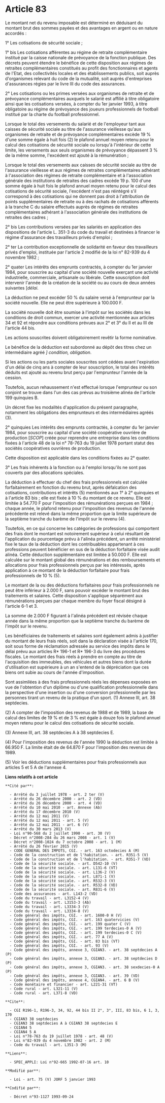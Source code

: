 # Article 83

Le montant net du revenu imposable est déterminé en déduisant du montant brut des sommes payées et des avantages en argent ou
en nature accordés : 

1° Les cotisations de sécurité sociale ; 

1° bis Les cotisations afférentes au régime de retraite complémentaire institué par la caisse nationale de prévoyance de la
fonction publique. Des décrets peuvent étendre le bénéfice de cette disposition aux régimes de retraites complémentaires
constitués au profit des fonctionnaires et agents de l'Etat, des collectivités locales et des établissements publics, soit
auprès d'organismes relevant du code de la mutualité, soit auprès d'entreprises d'assurances régies par le livre III du code
des assurances. 

2° Les cotisations ou les primes versées aux organismes de retraite et de prévoyance complémentaires auxquels le salarié est
affilié à titre obligatoire ainsi que les cotisations versées, à compter du 1er janvier 1993, à titre obligatoire au régime
de prévoyance des joueurs professionnels de football institué par la charte du football professionnel. 

Lorsque le total des versements du salarié et de l'employeur tant aux caisses de sécurité sociale au titre de l'assurance
vieillesse qu'aux organismes de retraite et de prévoyance complémentaires excède 19 % d'une somme égale à huit fois (2) le
plafond annuel moyen retenu pour le calcul des cotisations de sécurité sociale ou lorsqu'à l'intérieur de cette limite, les
versements aux seuls organismes de prévoyance dépassent 3 % de la même somme, l'excédent est ajouté à la rémunération ; 

Lorsque le total des versements aux caisses de sécurité sociale au titre de l'assurance vieillesse et aux régimes de
retraites complémentaires adhérant à l'association des régimes de retraite complémentaire et à l'association générale des
institutions de retraites des cadres excède 19 p. 100 d'une somme égale à huit fois le plafond annuel moyen retenu pour le
calcul des cotisations de sécurité sociale, l'excédent n'est pas réintégré s'il correspond à des cotisations qui ne donnent
pas droit à l'attribution de points supplémentaires de retraite ou à des rachats de cotisations afférents à la tranche C du
salaire effectués auprès de régimes de retraites complémentaires adhérant à l'association générale des institutions de
retraites des cadres ; 

2° bis Les contributions versées par les salariés en application des dispositions de l'article L. 351-3 du code du travail et
destinées à financer le régime d'assurance des travailleurs privés d'emploi ; 

2° ter La contribution exceptionnelle de solidarité en faveur des travailleurs privés d'emploi, instituée par l'article 2
modifié de la loi n° 82-939 du 4 novembre 1982 ; 

2° quater Les intérêts des emprunts contractés, à compter du 1er janvier 1984, pour souscrire au capital d'une société
nouvelle exerçant une activité industrielle, commerciale, artisanale ou libérale. Cette souscription doit intervenir l'année
de la création de la société ou au cours de deux années suivantes [*délai*. 

La déduction ne peut excéder 50 % du salaire versé à l'emprunteur par la société nouvelle. Elle ne peut être supérieure à
100.000 F. 

La société nouvelle doit être soumise à l'impôt sur les sociétés dans les conditions de droit commun, exercer une activité
mentionnée aux articles 34 et 92 et répondre aux conditions prévues aux 2° et 3° du II et au III de l'article 44 bis. 

Les actions souscrites doivent obligatoirement revêtir la forme nominative. 

Le bénéfice de la déduction est subordonné au dépôt des titres chez un intermédiaire agréé *] condition, obligation*. 

Si les actions ou les parts sociales souscrites sont cédées avant l'expiration d'un délai de cinq ans à compter de leur
souscription, le total des intérêts déduits est ajouté au revenu brut perçu par l'emprunteur l'année de la cession. 

Toutefois, aucun rehaussement n'est effectué lorsque l'emprunteur ou son conjoint se trouve dans l'un des cas prévus au
troisième alinéa de l'article 199 quinquies B. 

Un décret fixe les modalités d'application du présent paragraphe, notamment les obligations des emprunteurs et des
intermédiaires agréés (3). 

2° quinquies Les intérêts des emprunts contractés, à compter du 1er janvier 1984, pour souscrire au capital d'une société
coopérative ouvrière de production [*SCOP*] créée pour reprendre une entreprise dans les conditions fixées à l'article 48 de
la loi n° 78-763 du 19 juillet 1978 portant statut des sociétés coopératives ouvrières de production. 

Cette disposition est applicable dans les conditions fixées au 2° quater. 

3° Les frais inhérents à la fonction ou à l'emploi lorsqu'ils ne sont pas couverts par des allocations spéciales. 

La déduction à effectuer du chef des frais professionnels est calculée forfaitairement en fonction du revenu brut, après
défalcation des cotisations, contributions et intérêts (5) mentionnés aux 1° à 2° quinquies et à l'article 83 bis ; elle est
fixée à 10 % du montant de ce revenu. Elle est limitée à 54.770 F pour l'imposition des rémunérations perçues en 1984 ;
chaque année, le plafond retenu pour l'imposition des revenus de l'année précédente est relevé dans la même proportion que la
limite supérieure de la septième tranche du barème de l'impôt sur le revenu (4). 

Toutefois, en ce qui concerne les catégories de professions qui comportent des frais dont le montant est notoirement
supérieur à celui résultant de l'application du pourcentage prévu à l'alinéa précédent, un arrêté ministériel fixe le taux de
la déduction dont les contribuables appartenant à ces professions peuvent bénéficier en sus de la déduction forfaitaire visée
audit alinéa. Cette déduction supplémentaire est limitée à 50.000 F. Elle est calculée sur le montant global des
rémunérations et des remboursements et allocations pour frais professionnels perçus par les intéressés, après application à
ce montant de la déduction forfaitaire pour frais professionnels de 10 % (5). 

Le montant de la ou des déductions forfaitaires pour frais professionnels ne peut être inférieur à 2.000 F, sans pouvoir
excéder le montant brut des traitements et salaires. Cette disposition s'applique séparément aux rémunérations perçues par
chaque membre du foyer fiscal désigné à l'article 6-1 et 3. 

La somme de 2.000 F figurant à l'alinéa précédent est révisée chaque année dans la même proportion que la septième tranche du
barème de l'impôt sur le revenu. 

Les bénéficiaires de traitements et salaires sont également admis à justifier du montant de leurs frais réels, soit dans la
déclaration visée à l'article 170, soit sous forme de réclamation adressée au service des impôts dans le délai prévu aux
articles          R* 196-1 et R* 196-3 du livre des procédures fiscales. Le montant des frais réels à prendre en compte au
titre de l'acquisition des immeubles, des véhicules et autres biens dont la durée d'utilisation est supérieure à un an
s'entend de la dépréciation que ces biens ont subie au cours de l'année d'imposition. 

Sont assimilées à des frais professionnels réels les dépenses exposées en vue de l'obtention d'un diplôme ou d'une
qualification professionnelle dans la perspective d'une insertion ou d'une conversion professionnelle par les personnes
tirant un revenu de la pratique d'un sport. (1) Annexe III, art. 38 septdecies. 

(2) A compter de l'imposition des revenus de 1988 et de 1989, la base de calcul des limites de 19 % et de 3 % est égale à
douze fois le plafond annuel moyen retenu pour le calcul des cotisations de sécurité sociale. 

(3) Annexe III, art. 38 septdecies A à 38 septdecies E. 

(4) Pour l'imposition des revenus de l'année 1990 la déduction est limitée à 66.950 F. La limite était de de 64.870 F pour
l'imposition des revenus de 1989. 

(5) Voir les déductions supplémentaires pour frais professionnels aux articles 5 et 5 A de l'annexe 4.

**Liens relatifs à cet article**

	**Cité par**:

	  - Arrêté du 3 juillet 1978 - art. 2 ter (V)
	  - Arrêté du 26 décembre 2000 - art. 2 (VD)
	  - Arrêté du 26 décembre 2000 - art. 4 (VD)
	  - Arrêté du 10 mai 2010 - art. Annexe (Ab)
	  - Arrêté du 17 décembre 2010 (V)
	  - Arrêté du 12 mai 2011 (V)
	  - Arrêté du 12 mai 2011 - art. 5 (V)
	  - Arrêté du 12 mai 2011 - art. 6 (V)
	  - Arrêté du 30 mars 2013 (V)
	  - Loi n°90-568 du 2 juillet 1990 - art. 30 (V)
	  - Décret n°2008-284 du 26 mars 2008 - art. 1 (V)
	  - Décret n°2008-1024 du 7 octobre 2008 - art. 1 (M)
	  - Arrêté du 26 février 2015 (V)
	  - CODE GENERAL DES IMPOTS, CGI. - art. 163 octodecies A (M)
	  - Code de la construction et de l'habitation. - art. R351-5 (V)
	  - Code de la construction et de l'habitation. - art. R351-7 (VD)
	  - Code de la sécurité sociale. - art. D542-10 (V)
	  - Code de la sécurité sociale. - art. L131-6 (VT)
	  - Code de la sécurité sociale. - art. L136-2 (V)
	  - Code de la sécurité sociale. - art. L871-1 (V)
	  - Code de la sécurité sociale. - art. R532-3 (V)
	  - Code de la sécurité sociale. - art. R532-8 (VD)
	  - Code de la sécurité sociale. - art. R831-6 (V)
	  - Code des assurances - art. L143-2 (VD)
	  - Code du travail - art. L3152-4 (V)
	  - Code du travail - art. L3153-3 (Ab)
	  - Code du travail - art. L3334-3 (V)
	  - Code du travail - art. L3334-8 (V)
	  - Code général des impôts, CGI. - art. 1600-0 H (V)
	  - Code général des impôts, CGI. - art. 163 quatervicies (V)
	  - Code général des impôts, CGI. - art. 199 quater C (V)
	  - Code général des impôts, CGI. - art. 199 terdecies-0 A (V)
	  - Code général des impôts, CGI. - art. 199 terdecies-0 C (V)
	  - Code général des impôts, CGI. - art. 77 A (V)
	  - Code général des impôts, CGI. - art. 83 bis (VT)
	  - Code général des impôts, CGI. - art. 93 (V)
	  - Code général des impôts, annexe 3, CGIAN3. - art. 38 septdecies A (P)
	  - Code général des impôts, annexe 3, CGIAN3. - art. 38 septdecies D (P)
	  - Code général des impôts, annexe 3, CGIAN3. - art. 38 sexdecies-0 A (P)
	  - Code général des impôts, annexe 3, CGIAN3. - art. 39 (VD)
	  - Code général des impôts, annexe 4, CGIAN4. - art. 6 B (V)
	  - Code monétaire et financier - art. L221-31 (VT)
	  - Code rural - art. L321-11 (V)
	  - Code rural - art. L371-8 (VD)

	**Cite**:

	  - CGI R196-1, R196-3, 34, 92, 44 bis II 2°, 3°, III, 83 bis, 6 1, 3, 170
	  - CGIAN3 38 septdecies
	  - CGIAN3 38 septdecies A à CGIAN3 38 septdecies E
	  - CGIAN4 5
	  - CGIAN4 5 A
	  - Loi n°78-763 du 19 juillet 1978 - art. 48 (V)
	  - Loi n°82-939 du 4 novembre 1982 - art. 2 (M)
	  - Code du travail - art. L351-3 (M)

	**Liens**:

	  - SPEC_APPLI: Loi n°92-665 1992-07-16 art. 10

	**Modifié par**:

	  - Loi - art. 75 (V) JORF 5 janvier 1993

	**Codifié par**:

	  - Décret n°93-1127 1993-09-24
